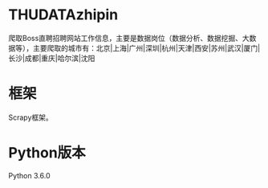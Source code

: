 # THUDATAzhipin

爬取Boss直聘招聘网站工作信息，主要是数据岗位（数据分析、数据挖掘、大数据等），主要爬取的城市有：北京|上海|广州|深圳|杭州|天津|西安|苏州|武汉|厦门|长沙|成都|重庆|哈尔滨|沈阳

# 框架
Scrapy框架。

# Python版本
Python 3.6.0

